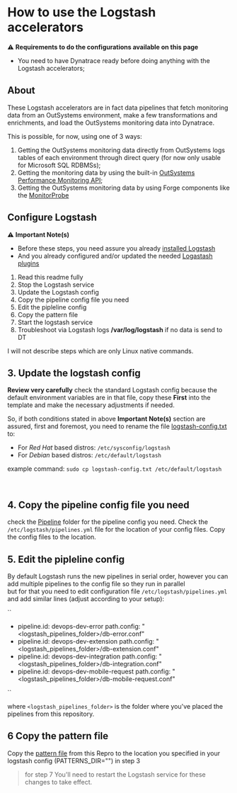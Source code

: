 # How to use the Logstash accelerators

⚠️ **Requirements to do the configurations available on this page**
* You need to have Dynatrace ready before doing anything with the Logstash accelerators;


## About
These Logstash accelerators are in fact data pipelines that fetch monitoring data from an OutSystems environment, make a few transformations and enrichments, and load the OutSystems monitoring data into Dynatrace. 

This is possible, for now, using one of 3 ways:
1. Getting the OutSystems monitoring data directly from OutSystems logs tables of each environment through direct query (for now only usable for Microsoft SQL RDBMSs);
2. Getting the monitoring data by using the built-in [OutSystems Performance Monitoring API](https://success.outsystems.com/Documentation/11/Reference/OutSystems_APIs/PerformanceMonitoring_API);
3. Getting the OutSystems monitoring data by using Forge components like the [MonitorProbe](https://www.outsystems.com/forge/component-overview/4559/monitorprobe)


## Configure Logstash 

⚠️ **Important Note(s)**
* Before these steps, you need assure you already [installed Logstash](/data_extraction/README.md)
* And you already configured and/or updated the needed [Logastash plugins](/data_extraction/README.md#other-plugins-that-might-be-needed)

1. Read this readme fully
2. Stop the Logstash service
3. Update the Logstash config
4. Copy the pipeline config file you need
5. Edit the pipleline config
6. Copy the pattern file
7. Start the logstash service
8. Troubleshoot via Logstash logs **/var/log/logstash** if no data is send to DT 

I will not describe steps which are only Linux native commands.
<br>

## 3. Update the logstash config
**Review very carefully** check the standard Logstash config because the default environment variables are in that file, copy these **First** into the template and make the necessary adjustments if needed.

So, if both conditions stated in above **Important Note(s)** section are assured, first and foremost, you need to rename the file [logstash-config.txt](config/logstash-config-template.txt) to:
* For _Red Hat_ based distros: `/etc/sysconfig/logstash`
* For _Debian_ based distros: `/etc/default/logstash`

example command: `sudo cp logstash-config.txt /etc/default/logstash`

<br>

## 4. Copy the pipeline config file you need
check the [Pipeline](Logstash/pipelines) folder for the pipeline config you need.
Check the `/etc/logstash/pipelines.yml` file for the location of your config files.
Copy the config files to the location.
<br>

## 5. Edit the pipleline config
By default Logstash runs the new pipelines in serial order, however you can add multiple pipelines to the config file so they run in parallel  
but for that you need to edit configuration file `/etc/logstash/pipelines.yml` and add similar lines (adjust according to your setup):

``
- pipeline.id: devops-dev-error
  path.config: "<logstash_pipelines_folder>/db-error.conf"
- pipeline.id: devops-dev-extension
  path.config: "<logstash_pipelines_folder>/db-extension.conf"
- pipeline.id: devops-dev-integration
  path.config: "<logstash_pipelines_folder>/db-integration.conf"
- pipeline.id: devops-dev-mobile-request
  path.config: "<logstash_pipelines_folder>/db-mobile-request.conf"
  
``

where `<logstash_pipelines_folder>` is the folder where you've placed the pipelines from this repository.
<br>

## 6 Copy the pattern file
Copy the [pattern file](/data_extraction/Logstash/patterns) from this Repro to the location you specified in your logstash config (PATTERNS_DIR="") in step 3
<br>


> for step 7 You'll need to restart the Logstash service for these changes to take effect.

